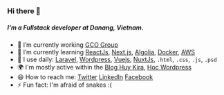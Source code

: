 ### Hi there 👋
##### I'm a Fullstack developer at Danang, Vietnam.

- 🔭 I’m currently working [GCO Group](https://gco.vn/)
- 🌱 I’m currently learning [ReactJs](https://reactjs.org/), [Next.js](https://nextjs.org/), [Algolia](https://www.algolia.com/), [Docker](https://www.docker.com/), [AWS](https://aws.amazon.com/)
- 👯 I use daily: [Laravel](https://laravel.com/), [Wordpress](https://wordpress.org/), [Vuejs](https://vuejs.org/), [NuxtJs](https://nuxtjs.org/), `.html`, `.css`, `.js`, `.psd`
- 🌍 I'm mostly active within the [Blog Huy Kira](https://huykira.net), [Hoc Wordpress](https://hocwordpress.vn)
- 😄 How to reach me: [Twitter](https://twitter.com/huykira) [LinkedIn](https://www.linkedin.com/in/huykira/) [Facebook](https://www.facebook.com/huykira)
- ⚡ Fun fact: I'm afraid of snakes :(

